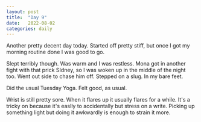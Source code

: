 ```yaml
---
layout: post
title:  "Day 9"
date:   2022-08-02
categories: daily
---
```

Another pretty decent day today. Started off pretty stiff, but once I got my morning routine done I was good to go. 

Slept terribly though. Was warm and I was restless. Mona got in another fight with that prick SIdney, so I was woken up in the middle of the night too. Went out side to chase him off. Stepped on a slug. In my bare feet.

Did the usual Tuesday Yoga. Felt good, as usual.

Wrist is still pretty sore. When it flares up it usually flares for a while. It's a tricky on because it's easlly to accidentally but stress on a write. Picking up something light but doing it awkwardly is enough to strain it more.

